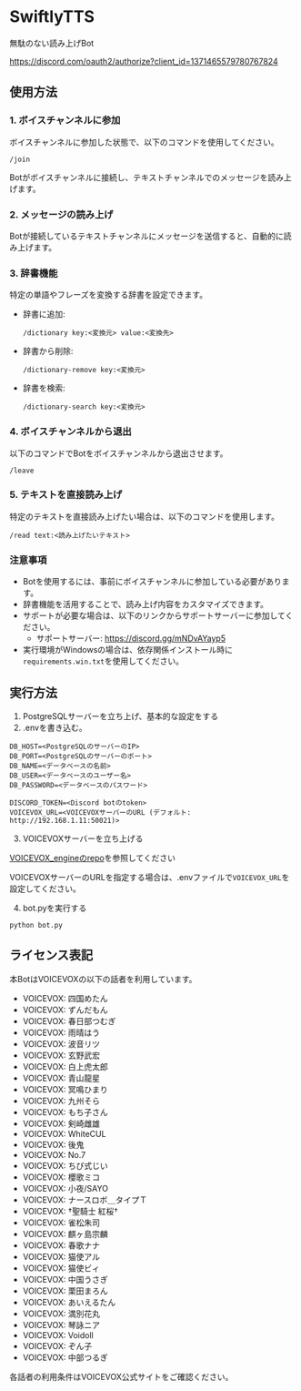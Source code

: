 # SwiftlyTTS

無駄のない読み上げBot

https://discord.com/oauth2/authorize?client_id=1371465579780767824

## 使用方法

### 1. ボイスチャンネルに参加
ボイスチャンネルに参加した状態で、以下のコマンドを使用してください。

```
/join
```

Botがボイスチャンネルに接続し、テキストチャンネルでのメッセージを読み上げます。

### 2. メッセージの読み上げ
Botが接続しているテキストチャンネルにメッセージを送信すると、自動的に読み上げます。

### 3. 辞書機能
特定の単語やフレーズを変換する辞書を設定できます。

- 辞書に追加:
  ```
  /dictionary key:<変換元> value:<変換先>
  ```
- 辞書から削除:
  ```
  /dictionary-remove key:<変換元>
  ```
- 辞書を検索:
  ```
  /dictionary-search key:<変換元>
  ```

### 4. ボイスチャンネルから退出
以下のコマンドでBotをボイスチャンネルから退出させます。

```
/leave
```

### 5. テキストを直接読み上げ
特定のテキストを直接読み上げたい場合は、以下のコマンドを使用します。

```
/read text:<読み上げたいテキスト>
```

### 注意事項
- Botを使用するには、事前にボイスチャンネルに参加している必要があります。
- 辞書機能を活用することで、読み上げ内容をカスタマイズできます。
- サポートが必要な場合は、以下のリンクからサポートサーバーに参加してください。
  - サポートサーバー: https://discord.gg/mNDvAYayp5
- 実行環境がWindowsの場合は、依存関係インストール時に```requirements.win.txt```を使用してください。

## 実行方法

1. PostgreSQLサーバーを立ち上げ、基本的な設定をする
2. .envを書き込む。
```env
DB_HOST=<PostgreSQLのサーバーのIP>
DB_PORT=<PostgreSQLのサーバーのポート>
DB_NAME=<データベースの名前>
DB_USER=<データベースのユーザー名>
DB_PASSWORD=<データベースのパスワード>

DISCORD_TOKEN=<Discord botのtoken>
VOICEVOX_URL=<VOICEVOXサーバーのURL (デフォルト: http://192.168.1.11:50021)>
```
3. VOICEVOXサーバーを立ち上げる

[VOICEVOX_engineのrepo](https://github.com/VOICEVOX/voicevox_engine)を参照してください

VOICEVOXサーバーのURLを指定する場合は、.envファイルで`VOICEVOX_URL`を設定してください。

4. bot.pyを実行する
```
python bot.py
```

## ライセンス表記

本BotはVOICEVOXの以下の話者を利用しています。

- VOICEVOX: 四国めたん
- VOICEVOX: ずんだもん
- VOICEVOX: 春日部つむぎ
- VOICEVOX: 雨晴はう
- VOICEVOX: 波音リツ
- VOICEVOX: 玄野武宏
- VOICEVOX: 白上虎太郎
- VOICEVOX: 青山龍星
- VOICEVOX: 冥鳴ひまり
- VOICEVOX: 九州そら
- VOICEVOX: もち子さん
- VOICEVOX: 剣崎雌雄
- VOICEVOX: WhiteCUL
- VOICEVOX: 後鬼
- VOICEVOX: No.7
- VOICEVOX: ちび式じい
- VOICEVOX: 櫻歌ミコ
- VOICEVOX: 小夜/SAYO
- VOICEVOX: ナースロボ＿タイプＴ
- VOICEVOX: †聖騎士 紅桜†
- VOICEVOX: 雀松朱司
- VOICEVOX: 麒ヶ島宗麟
- VOICEVOX: 春歌ナナ
- VOICEVOX: 猫使アル
- VOICEVOX: 猫使ビィ
- VOICEVOX: 中国うさぎ
- VOICEVOX: 栗田まろん
- VOICEVOX: あいえるたん
- VOICEVOX: 満別花丸
- VOICEVOX: 琴詠ニア
- VOICEVOX: Voidoll
- VOICEVOX: ぞん子
- VOICEVOX: 中部つるぎ

各話者の利用条件はVOICEVOX公式サイトをご確認ください。
